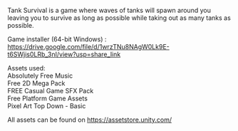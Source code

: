 Tank Survival is a game where waves of tanks will spawn around you leaving you to survive as long as possible while taking out as many tanks as possible.  
  
Game installer (64-bit Windows) : https://drive.google.com/file/d/1wrzTNu8NAgW0Lk9E-t6SWjis0LRb_3nI/view?usp=share_link  
  
Assets used:  
Absolutely Free Music  
Free 2D Mega Pack  
FREE Casual Game SFX Pack  
Free Platform Game Assets  
Pixel Art Top Down - Basic  
  
All assets can be found on https://assetstore.unity.com/
